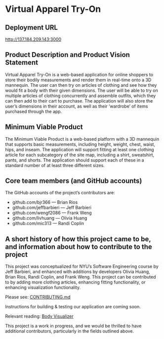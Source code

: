 # Virtual Apparel Try-On 
## Deployment URL
http://137.184.209.143:3000

## Product Description and Product Vision Statement
Virtual Apparel Try-On is a web-based application for online shoppers to store their bodily measurements and render them in real-time onto a 3D mannequin. The user can then try on articles of clothing and see how they would fit a body with their given dimensions. The user will be able to try on multiple articles of clothing concurrently and assemble outfits, which they can then add to their cart to purchase. The application will also store the user’s dimensions in their account, as well as their ‘wardrobe’ of items purchased through the app.

## Minimum Viable Product

The Minimum Viable Product is a web-based platform with a 3D mannequin that supports basic measurements, including height, weight, chest, waist, hips, and inseam. The application will support fitting at least one clothing article for each subcategory of the site map, including a shirt, sweatshirt, pants, and shorts. The application should support each of these in a standard number of at least three different sizes.

## Core team members (and GitHub accounts)

The GitHub accounts of the project’s contributors are:
- github.com/bjr366 — Brian Rios
- github.com/jeffbarbieri — Jeff Barbieri
- github.com/wengf2086 — Frank Weng
- github.com/livhuang — Olivia Huang
- github.com/mic313 — Randi Coplin

## A short history of how this project came to be, and information about how to contribute to the project
This project was conceptualized for NYU’s Software Engineering course by Jeff Barbieri, and enhanced with additions by developers Olivia Huang, Brian Rios, Randi Coplin, and Frank Weng. This project can be contributed to by adding more clothing articles, enhancing fitting functionality, or enhancing visualization functionality.

Please see: [CONTRIBUTING.md](https://github.com/software-students-fall2021/project-setup-jeff-barbieri/blob/master/CONTRIBUTING.md)

Instructions for building & testing our application are coming soon.

Relevant reading:
[Body Visualizer](https://bodyvisualizer.com/)

This project is a work in progress, and we would be thrilled to have additional contributors, particularly in the fields outlined above.
